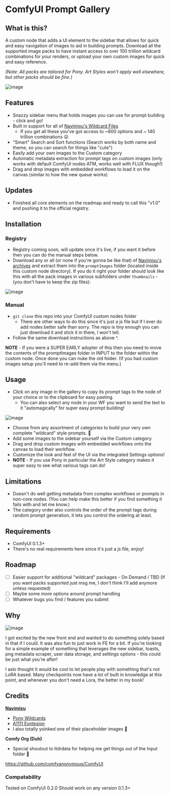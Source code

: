# ComfyUI Prompt Gallery

## What is this?
A custom node that adds a UI element to the sidebar that allows for quick and easy navigation of images to aid in building prompts. Download all the supported image packs to have instant access to over 100 trillion wildcard combinations for your renders, or upload your own custom images for quick and easy reference. 

*(Note: All packs are tailored for Pony. Art Styles won't apply well elsewhere, but other packs should be fine.)*

![image](https://github.com/user-attachments/assets/060cafa4-c387-4530-bd77-fd224946806c)

## Features
- Snazzy sidebar menu that holds images you can use for prompt building - click and go!
- Built in support for all of [Navimixu's Wildcard Files](https://civitai.com/models/615967/ponyxl-wildcards-vault)
  - If you get all these you've got access to ~800 options and ~ 140 trillion combinations 😲
- "Smart" Search and Sort functions (Search works by both name and theme, so you can search for things like "cute")
- Easily add your own images to the Custom category
- Automatic metadata extraction for prompt tags on custom images (only works with default ComfyUI nodes ATM, works well with FLUX though!)
- Drag and drop images with embedded workflows to load it on the canvas (similar to how the new queue works)

## Updates
- Finished all core elements on the roadmap and ready to call this "v1.0" and pushing it to the official registry.

## Installation
### Registry
- Registry coming soon, will update once it's live, if you want it before then you can do the manual steps below.
- Download any or all (or none if you're gonna be like that) of [Navimixu's archives](https://civitai.com/models/615967/ponyxl-wildcards-vault) and extract them into the `promptImages` folder (located inside this custom node directory). If you do it right your folder should look like this with all the pack images in various subfolders under `thumbnails` - (you don't have to keep the zip files):

![image](https://github.com/user-attachments/assets/811a1c7e-cd09-4f3d-8053-41989fb9f170)
  
### Manual
- `git clone` this repo into your ComfyUI custom nodes folder
  - There are other ways to do this since it's just a js file but if I ever do add nodes better safe than sorry. The repo is tiny enough you can just download it and stick it in there, I won't tell.
- Follow the same download instructions as above ^.

**NOTE** - If you were a SUPER EARLY adopter of this then you need to move the contents of the promptImages folder in INPUT to the folder within the custom node. Once done you can nuke the old folder. (If you had custom images setup you'll need to re-add them via the menu.)

## Usage
- Click on any image in the gallery to copy its prompt tags to the node of your choice or to the clipboard for easy pasting.
  - You can also select any node in your WF you want to send the text to it "automagically" for super easy prompt building!

![image](https://github.com/user-attachments/assets/b6988be9-e904-47a6-b6bf-e3b1b447d8b3)
- Choose from any assortment of categories to build your very own complete "wildcard" style prompts. 🎲
- Add some images to the sidebar yourself via the Custom category.
- Drag and drop custom images with embedded workflows onto the canvas to load their workflow.
- Customize the look and feel of the UI via the integrated Settings options!
- **NOTE** - If you use Pony in particular the Art Style category makes it super easy to see what various tags can do!

## Limitations
- Doesn't do well getting metadata from complex workflows or prompts in non-core nodes. (You can help make this better if you find something it fails with and let me know.)
- The category order also controls the order of the prompt tags during random prompt generation, it lets you control the ordering at least.

## Requirements
- ComfyUI 0.1.3+
- There's no real requirements here since it's just a js file, enjoy!

## Roadmap
- [ ] Easier support for additional "wildcard" packages - On Demand / TBD (If you want packs supported just msg me, I don't think I'll add anymore unless requested)
- [ ] Maybe some more options around prompt handling
- [ ] Whatever bugs you find / features you submit

## Why
![image](https://media1.tenor.com/m/jGgmfDOxmuMAAAAC/ryan-reynolds-but-why.gif)

I got excited by the new front end and wanted to do something solely based in that if I could. It was also fun to just work in FE for a bit. If you're looking for a simple example of something that leverages the new sidebar, toasts, png metadata scraper, user data storage, and settings options - this could be just what you're after!

I aslo thought it would be cool to let people play with something that's not LoRA based. Many checkpoints now have a lot of built in knowledge at this point, and whenever you don't need a Lora, the better in my book!

## Credits
[**Navimixu**](https://civitai.com/user/navimixu)
- [Pony Wildcards](https://civitai.com/models/615967/ponyxl-wildcards-vault)
- [A1111 Exntesion](https://github.com/navimixu/wildcard-gallery/tree/main)
- I also totally yoinked one of their placeholder images 💖

**Comfy Org (Duh)**
- Special shoutout to ltdrdata for helping me get things out of the Input folder 💙
  
https://github.com/comfyanonymous/ComfyUI

### Compatability
Tested on ComfyUI 0.2.0
Should work on any version 0.1.3+
